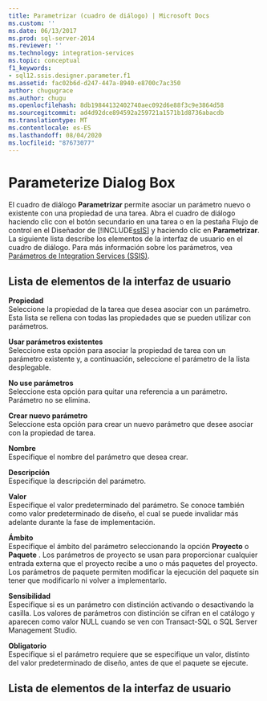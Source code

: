```yaml
---
title: Parametrizar (cuadro de diálogo) | Microsoft Docs
ms.custom: ''
ms.date: 06/13/2017
ms.prod: sql-server-2014
ms.reviewer: ''
ms.technology: integration-services
ms.topic: conceptual
f1_keywords:
- sql12.ssis.designer.parameter.f1
ms.assetid: fac02b6d-d247-447a-8940-e8700c7ac350
author: chugugrace
ms.author: chugu
ms.openlocfilehash: 8db19844132402740aec092d6e88f3c9e3864d58
ms.sourcegitcommit: ad4d92dce894592a259721a1571b1d8736abacdb
ms.translationtype: MT
ms.contentlocale: es-ES
ms.lasthandoff: 08/04/2020
ms.locfileid: "87673077"
---
```

# <a name="parameterize-dialog-box"></a>Parameterize Dialog Box
  El cuadro de diálogo **Parametrizar** permite asociar un parámetro nuevo o existente con una propiedad de una tarea. Abra el cuadro de diálogo haciendo clic con el botón secundario en una tarea o en la pestaña Flujo de control en el Diseñador de [!INCLUDE[ssIS](../includes/ssis-md.md)] y haciendo clic en **Parametrizar**. La siguiente lista describe los elementos de la interfaz de usuario en el cuadro de diálogo. Para más información sobre los parámetros, vea [Parámetros de Integration Services &#40;SSIS&#41;](integration-services-ssis-package-and-project-parameters.md).  
  
## <a name="ui-element-list"></a>Lista de elementos de la interfaz de usuario  
 **Propiedad**  
 Seleccione la propiedad de la tarea que desea asociar con un parámetro. Esta lista se rellena con todas las propiedades que se pueden utilizar con parámetros.  
  
 **Usar parámetros existentes**  
 Seleccione esta opción para asociar la propiedad de tarea con un parámetro existente y, a continuación, seleccione el parámetro de la lista desplegable.  
  
 **No use parámetros**  
 Seleccione esta opción para quitar una referencia a un parámetro. Parámetro no se elimina.  
  
 **Crear nuevo parámetro**  
 Seleccione esta opción para crear un nuevo parámetro que desee asociar con la propiedad de tarea.  
  
 **Nombre**  
 Especifique el nombre del parámetro que desea crear.  
  
 **Descripción**  
 Especifique la descripción del parámetro.  
  
 **Valor**  
 Especifique el valor predeterminado del parámetro. Se conoce también como valor predeterminado de diseño, el cual se puede invalidar más adelante durante la fase de implementación.  
  
 **Ámbito**  
 Especifique el ámbito del parámetro seleccionando la opción **Proyecto** o **Paquete** . Los parámetros de proyecto se usan para proporcionar cualquier entrada externa que el proyecto recibe a uno o más paquetes del proyecto. Los parámetros de paquete permiten modificar la ejecución del paquete sin tener que modificarlo ni volver a implementarlo.  
  
 **Sensibilidad**  
 Especifique si es un parámetro con distinción activando o desactivando la casilla. Los valores de parámetros con distinción se cifran en el catálogo y aparecen como valor NULL cuando se ven con Transact-SQL o SQL Server Management Studio.  
  
 **Obligatorio**  
 Especifique si el parámetro requiere que se especifique un valor, distinto del valor predeterminado de diseño, antes de que el paquete se ejecute.  
  
## <a name="ui-element-list"></a>Lista de elementos de la interfaz de usuario  
  
